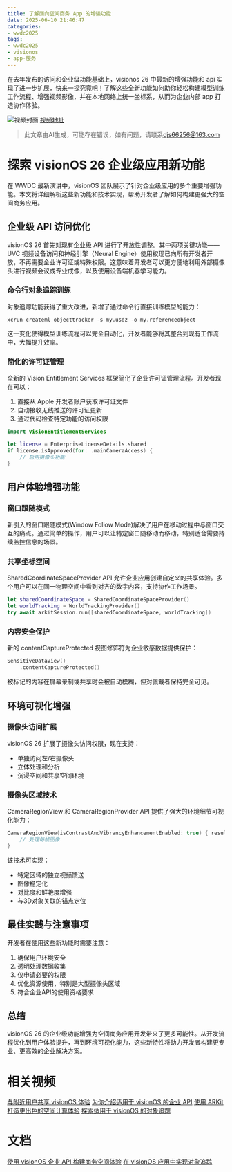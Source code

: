 ```yaml
---
title: 了解面向空间商务 App 的增强功能
date: 2025-06-10 21:46:47
categories:
- wwdc2025
tags:
- wwdc2025
- visionos
- app-服务
---
```

在去年发布的访问和企业级功能基础上，visionos 26 中最新的增强功能和 api 实现了进一步扩展，快来一探究竟吧！了解这些全新功能如何助你轻松构建模型训练工作流程、增强视频影像，并在本地网络上统一坐标系，从而为企业内部 app 打造协作体验。
<!--more-->

![视频封面](https://devimages-cdn.apple.com/wwdc-services/images/3055294D-836B-4513-B7B0-0BC5666246B0/9916/9916_wide_250x141_2x.jpg)
[视频地址](https://developer.apple.com/cn/videos/play/wwdc2025/223/)
> 此文章由AI生成，可能存在错误，如有问题，请联系[djs66256@163.com](djs66256@163.com)

# 探索 visionOS 26 企业级应用新功能

在 WWDC 最新演讲中，visionOS 团队展示了针对企业级应用的多个重要增强功能。本文将详细解析这些新功能和技术实现，帮助开发者了解如何构建更强大的空间商务应用。

## 企业级 API 访问优化

visionOS 26 首先对现有企业级 API 进行了开放性调整。其中两项关键功能——UVC 视频设备访问和神经引擎（Neural Engine）使用权现已向所有开发者开放，不再需要企业许可证或特殊权限。这意味着开发者可以更方便地利用外部摄像头进行视频会议或专业成像，以及使用设备端机器学习能力。

### 命令行对象追踪训练

对象追踪功能获得了重大改进，新增了通过命令行直接训练模型的能力：

```
xcrun createml objecttracker -s my.usdz -o my.referenceobject
```

这一变化使得模型训练流程可以完全自动化，开发者能够将其整合到现有工作流中，大幅提升效率。

### 简化的许可证管理

全新的 Vision Entitlement Services 框架简化了企业许可证管理流程。开发者现在可以：

1. 直接从 Apple 开发者账户获取许可证文件
2. 自动接收无线推送的许可证更新
3. 通过代码检查特定功能的访问权限

```swift
import VisionEntitlementServices

let license = EnterpriseLicenseDetails.shared
if license.isApproved(for: .mainCameraAccess) {
    // 启用摄像头功能
}
```

## 用户体验增强功能

### 窗口跟随模式

新引入的窗口跟随模式(Window Follow Mode)解决了用户在移动过程中与窗口交互的痛点。通过简单的操作，用户可以让特定窗口随移动而移动，特别适合需要持续监控信息的场景。

### 共享坐标空间

SharedCoordinateSpaceProvider API 允许企业应用创建自定义的共享体验。多个用户可以在同一物理空间中看到对齐的数字内容，支持协作工作场景。

```swift
let sharedCoordinateSpace = SharedCoordinateSpaceProvider()
let worldTracking = WorldTrackingProvider()
try await arkitSession.run([sharedCoordinateSpace, worldTracking])
```

### 内容安全保护

新的 contentCaptureProtected 视图修饰符为企业敏感数据提供保护：

```swift
SensitiveDataView()
    .contentCaptureProtected()
```

被标记的内容在屏幕录制或共享时会被自动模糊，但对佩戴者保持完全可见。

## 环境可视化增强

### 摄像头访问扩展

visionOS 26 扩展了摄像头访问权限，现在支持：
- 单独访问左/右摄像头
- 立体处理和分析
- 沉浸空间和共享空间环境

### 摄像头区域技术

CameraRegionView 和 CameraRegionProvider API 提供了强大的环境细节可视化能力：

```swift
CameraRegionView(isContrastAndVibrancyEnhancementEnabled: true) { result in
    // 处理每帧图像
}
```

该技术可实现：
- 特定区域的独立视频馈送
- 图像稳定化
- 对比度和鲜艳度增强
- 与3D对象关联的锚点定位

## 最佳实践与注意事项

开发者在使用这些新功能时需要注意：
1. 确保用户环境安全
2. 透明处理数据收集
3. 仅申请必要的权限
4. 优化资源使用，特别是大型摄像头区域
5. 符合企业API的使用资格要求

## 总结

visionOS 26 的企业级功能增强为空间商务应用开发带来了更多可能性。从开发流程优化到用户体验提升，再到环境可视化能力，这些新特性将助力开发者构建更专业、更高效的企业解决方案。

# 相关视频

[与附近用户共享 visionOS 体验](https://developer.apple.com/videos/play/wwdc2025/318)
[为你介绍适用于 visionOS 的企业 API](https://developer.apple.com/videos/play/wwdc2024/10139)
[使用 ARKit 打造更出色的空间计算体验](https://developer.apple.com/videos/play/wwdc2024/10100)
[探索适用于 visionOS 的对象追踪](https://developer.apple.com/videos/play/wwdc2024/10101)

# 文档

[使用 visionOS 企业 API 构建商务空间体验](https://developer.apple.com/documentation/visionOS/building-spatial-experiences-for-business-apps-with-enterprise-apis)
[在 visionOS 应用中实现对象追踪](https://developer.apple.com/documentation/visionOS/implementing-object-tracking-in-your-visionOS-app)

